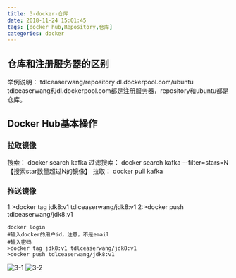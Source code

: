 ```yaml
---
title: 3-docker-仓库
date: 2018-11-24 15:01:45
tags: [docker hub,Repository,仓库]
categories: docker
---
```


## 仓库和注册服务器的区别
  举例说明：
  tdlceaserwang/repository
  dl.dockerpool.com/ubuntu
  tdlceaserwang和dl.dockerpool.com都是注册服务器，repository和ubuntu都是仓库。

## Docker Hub基本操作

### 拉取镜像
  搜索：
  docker search  kafka
  过滤搜索：  docker search  kafka --filter=stars=N 【搜索star数量超过N的镜像】
  拉取：
  docker pull kafka

### 推送镜像
  1:>docker tag jdk8:v1 tdlceaserwang/jdk8:v1
  2:>docker push tdlceaserwang/jdk8:v1

  ```
  docker login
  #输入docker的用户id，注意，不是email
  #输入密码
  >docker tag jdk8:v1 tdlceaserwang/jdk8:v1
  >docker push tdlceaserwang/jdk8:v1
  ```
  ![3-1](3-1.png)
  ![3-2](3-2.png)
